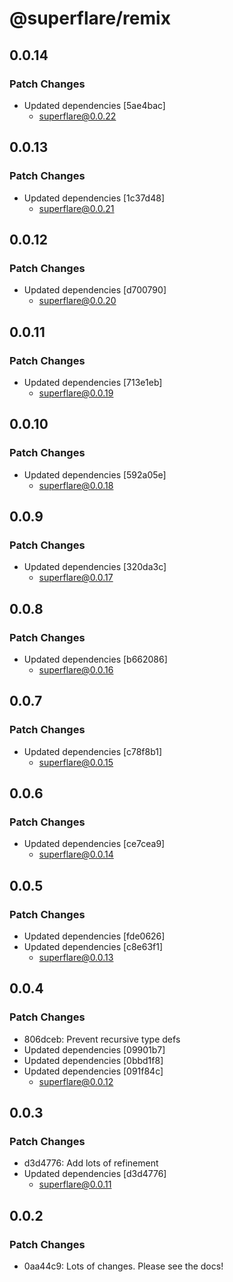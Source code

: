# @superflare/remix

## 0.0.14

### Patch Changes

- Updated dependencies [5ae4bac]
  - superflare@0.0.22

## 0.0.13

### Patch Changes

- Updated dependencies [1c37d48]
  - superflare@0.0.21

## 0.0.12

### Patch Changes

- Updated dependencies [d700790]
  - superflare@0.0.20

## 0.0.11

### Patch Changes

- Updated dependencies [713e1eb]
  - superflare@0.0.19

## 0.0.10

### Patch Changes

- Updated dependencies [592a05e]
  - superflare@0.0.18

## 0.0.9

### Patch Changes

- Updated dependencies [320da3c]
  - superflare@0.0.17

## 0.0.8

### Patch Changes

- Updated dependencies [b662086]
  - superflare@0.0.16

## 0.0.7

### Patch Changes

- Updated dependencies [c78f8b1]
  - superflare@0.0.15

## 0.0.6

### Patch Changes

- Updated dependencies [ce7cea9]
  - superflare@0.0.14

## 0.0.5

### Patch Changes

- Updated dependencies [fde0626]
- Updated dependencies [c8e63f1]
  - superflare@0.0.13

## 0.0.4

### Patch Changes

- 806dceb: Prevent recursive type defs
- Updated dependencies [09901b7]
- Updated dependencies [0bbd1f8]
- Updated dependencies [091f84c]
  - superflare@0.0.12

## 0.0.3

### Patch Changes

- d3d4776: Add lots of refinement
- Updated dependencies [d3d4776]
  - superflare@0.0.11

## 0.0.2

### Patch Changes

- 0aa44c9: Lots of changes. Please see the docs!
